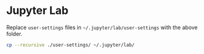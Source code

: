 # Jupyter Lab
Replace `user-settings` files in `~/.jupyter/lab/user-settings` with the above folder.

```bash
cp --recursive ./user-settings/ ~/.jupyter/lab/
```

